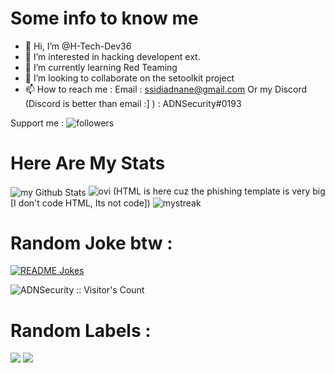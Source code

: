 # Some info to know me 

- 👋 Hi, I’m @H-Tech-Dev36
- 👀 I’m interested in hacking developent ext.
- 🌱 I’m currently learning Red Teaming
- 💞️ I’m looking to collaborate on the setoolkit project 
- 📫 How to reach me : 
      Email : ssidiadnane@gmail.com
      Or my Discord (Discord is better than email :] ) : ADNSecurity#0193

Support me : <img alt="followers" title="Follow me on Github" src="https://img.shields.io/github/followers/H-Tech-Dev36?color=236ad3&style=for-the-badge&logo=github&label=Follow"/>

# Here Are My Stats

<img align="center" src="https://github-readme-stats.vercel.app/api?username=H-Tech-Dev36&include_all_commits=true&count_private=true&show_icons=true&line_height=20&title_color=2B5BBD&icon_color=1124BB&text_color=A1A1A1&bg_color=0,000000,130F40" alt="my Github Stats"/>
<img src="https://github-readme-stats.vercel.app/api/top-langs?username=H-Tech-Dev36&show_icons=true&locale=en&layout=compact&theme=chartreuse-dark" alt="ovi" /> 
(HTML is here cuz the phishing template is very big [I don't code HTML, Its not code])
<img src="https://github-readme-streak-stats.herokuapp.com/?user=H-Tech-Dev36&theme=tokyonight" alt="mystreak"/>

# Random Joke btw :

<a href="https://readme-jokes.vercel.app"><img align="center" src="https://readme-jokes.vercel.app/api" alt="README Jokes"></a>


<img src="https://profile-counter.glitch.me/{H-Tech-Dev36}/count.svg" alt="ADNSecurity :: Visitor's Count" />

# Random Labels :
<img src="https://img.shields.io/badge/TryHackMe-ADNSecurity-red" /> <img src="https://img.shields.io/badge/TryHackMe-%5B0x9%5D%20%5B0MN1%5D-green" />

<!---
H-Tech-Dev36/H-Tech-Dev36 is a ✨ special ✨ repository because its `README.md` (this file) appears on your GitHub profile.
You can click the Preview link to take a look at your changes.
--->
